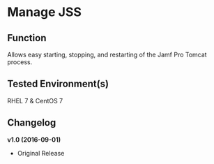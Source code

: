 # Manage JSS

## Function
Allows easy starting, stopping, and restarting of the Jamf Pro Tomcat process.

## Tested Environment(s)
RHEL 7 & CentOS 7

## Changelog

**v1.0 (2016-09-01)**
* Original Release
